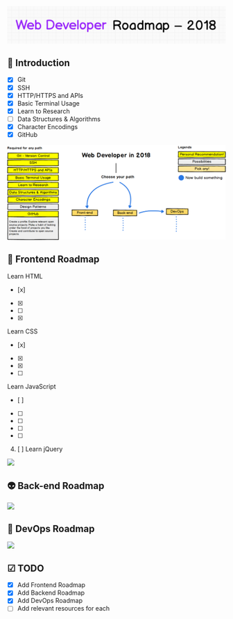 ![Web Developer Roadmap](./images/title.png)

## 🚀 Introduction

- [x] Git
- [x] SSH
- [x] HTTP/HTTPS and APIs
- [x] Basic Terminal Usage
- [x] Learn to Research
- [ ] Data Structures & Algorithms
- [x] Character Encodings
- [x] GitHub

![](./images/intro.png)

## 🎨 Frontend Roadmap

Learn HTML
- [x]
- [x]
- [ ]
- [x]

Learn CSS
- [x]
- [x]
- [x]
- [ ]

Learn JavaScript
- [ ]
- [ ]
- [ ]
- [ ]
- [ ]

4. [ ] Learn jQuery


![](./images/frontend-v2.png)

## 👽 Back-end Roadmap

![](./images/backend.png)

## 👷 DevOps Roadmap

![](./images/devops.png)

## ☑ TODO

- [X] Add Frontend Roadmap
- [X] Add Backend Roadmap
- [X] Add DevOps Roadmap
- [ ] Add relevant resources for each
